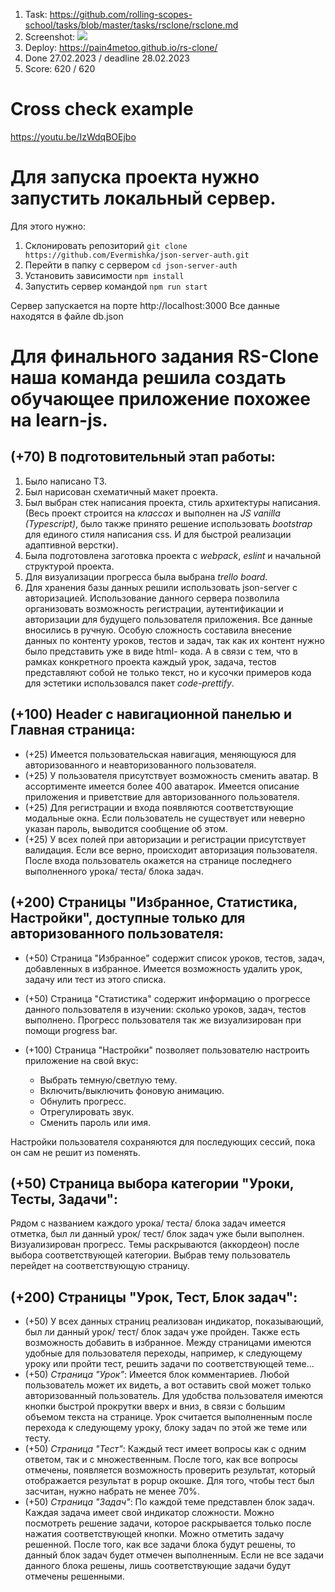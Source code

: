 1. Task: https://github.com/rolling-scopes-school/tasks/blob/master/tasks/rsclone/rsclone.md
2. Screenshot:
   ![](https://i.ibb.co/4tr73N9/image.png)
3. Deploy: https://pain4metoo.github.io/rs-clone/
4. Done 27.02.2023 / deadline 28.02.2023
5. Score: 620 / 620

# Cross check example

https://youtu.be/IzWdqBOEjbo

# Для запуска проекта нужно запустить локальный сервер.

Для этого нужно:

1. Склонировать репозиторий `git clone https://github.com/Evermishka/json-server-auth.git`
2. Перейти в папку с сервером `cd json-server-auth`
3. Установить зависимости `npm install`
4. Запустить сервер командой `npm run start`

Сервер запускается на порте http://localhost:3000
Все данные находятся в файле db.json

# Для финального задания RS-Clone наша команда решила создать обучающее приложение похожее на learn-js.

## **(+70) В подготовительный этап работы:**

1. Было написано ТЗ.
2. Был нарисован схематичный макет проекта.
3. Был выбран стек написания проекта, стиль архитектуры написания. (Весь проект
   строится на _классах_ и выполнен на _JS vanilla (Typescript)_, было также принято решение
   использовать _bootstrap_ для единого стиля написания css. И для быстрой реализации
   адаптивной верстки).
4. Была подготовлена заготовка проекта с _webpack_, _eslint_ и начальной структурой
   проекта.
5. Для визуализации прогресса была выбрана _trello board_.
6. Для хранения базы данных решили использовать json-server с авторизацией.
   Использование данного сервера позволила организовать возможность регистрации,
   аутентификации и авторизации для будущего пользователя приложения. Все данные
   вносились в ручную. Особую сложность составила внесение данных по контенту
   уроков, тестов и задач, так как их контент нужно было представить уже в виде html-
   кода. А в связи с тем, что в рамках конкретного проекта каждый урок, задача, тестов
   представляют собой не только текст, но и кусочки примеров кода для эстетики
   использовался пакет _code-prettify_.

## **(+100) Header с навигационной панелью и Главная страница:**

- (+25) Имеется пользовательская навигация, меняющуюся для авторизованного и
  неавторизованного пользователя.
- (+25) У пользователя присутствует возможность сменить аватар. В ассортименте имеется более 400 аватарок.
  Имеется описание приложения и приветствие для авторизованного пользователя.
- (+25) Для регистрации и входа появляются соответствующие модальные окна. Если
  пользователь не существует или неверно указан пароль, выводится сообщение об
  этом.
- (+25) У всех полей при авторизации и регистрации присутствует валидация.
  Если все верно, происходит авторизация пользователя. После входа пользователь
  окажется на странице последнего выполненного урока/ теста/ блока задач.

## **(+200) Страницы &quot;Избранное, Статистика, Настройки&quot;, доступные только для авторизованного пользователя:**

- (+50) Страница &quot;Избранное&quot; содержит список уроков, тестов, задач, добавленных в
  избранное. Имеется возможность удалить урок, задачу или тест из этого списка.
- (+50) Страница &quot;Статистика&quot; содержит информацию о прогрессе данного
  пользователя в изучении: сколько уроков, задач, тестов выполнено. Прогресс
  пользователя так же визуализирован при помощи progress bar.

- (+100) Страница &quot;Настройки&quot; позволяет пользователю настроить приложение на свой вкус:
  - Выбрать темную/светлую тему.
  - Включить/выключить фоновую анимацию.
  - Обнулить прогресс.
  - Отрегулировать звук.
  - Сменить пароль или имя.

Настройки пользователя сохраняются для последующих сессий, пока он сам не решит
из поменять.

## **(+50) Страница выбора категории &quot;Уроки, Тесты, Задачи&quot;:**

Рядом с названием каждого урока/ теста/ блока задач имеется отметка, был ли
данный урок/ тест/ блок задач уже были выполнен. Визуализирован прогресс. Темы
раскрываются (аккордеон) после выбора соответствующей категории. Выбрав тему
пользователь перейдет на соответствующую страницу.

## **(+200) Страницы &quot;Урок, Тест, Блок задач&quot;:**

- (+50) У всех данных страниц реализован индикатор, показывающий, был ли данный
  урок/ тест/ блок задач уже пройден. Также есть возможность добавить в избранное.
  Между страницами имеются удобные для пользователя переходы, например, к
  следующему уроку или пройти тест, решить задачи по соответствующей теме…
- (+50) _Страница &quot;Урок&quot;_:
  Имеется блок комментариев. Любой пользователь может их видеть, а вот оставить
  свой может только авторизованный пользователь. Для удобства пользователя
  имеются кнопки быстрой прокрутки вверх и вниз, в связи с большим объемом текста
  на странице. Урок считается выполненным после перехода к следующему уроку,
  блоку задач по этой же теме или тесту.
- (+50) _Страница &quot;Тест&quot;_:
  Каждый тест имеет вопросы как с одним ответом, так и с множественным. После того,
  как все вопросы отмечены, появляется возможность проверить результат, который
  отображается результат в popup окошке. Для того, чтобы тест был засчитан, нужно
  набрать не менее 70%.
- (+50) _Страница &quot;Задач&quot;_:
  По каждой теме представлен блок задач. Каждая задача имеет свой индикатор
  сложности. Можно посмотреть решение задачи, которое раскрывается только после
  нажатия соответствующей кнопки. Можно отметить задачу решенной. После того, как
  все задачи блока будут решены, то данный блок задач будет отмечен выполненным.
  Если не все задачи данного блока решены, лишь соответствующие задачи будут
  отмечены решенными.
